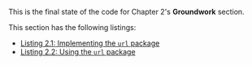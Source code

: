 
This is the final state of the code for Chapter 2's **Groundwork** section.

This section has the following listings:

- [Listing 2.1: Implementing the `url` package](../../all-listings/02-idioms-and-testing/01-implementing-the-url-package.md)
- [Listing 2.2: Using the `url` package](../../all-listings/02-idioms-and-testing/02-using-the-url-package.md)
